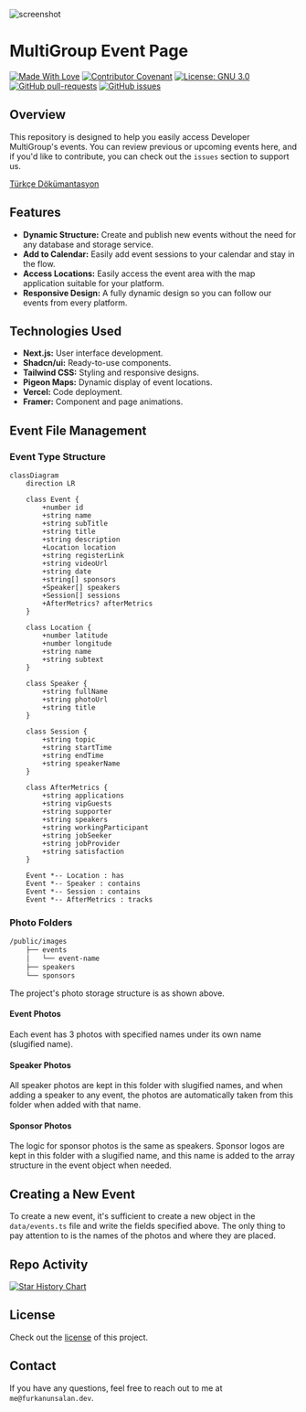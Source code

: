 ![screenshot](public/opengraph-image.webp)

# MultiGroup Event Page

[![Made With Love](https://img.shields.io/badge/Made%20With-Love-orange.svg)](https://github.com/chetanraj/awesome-github-badges) [![Contributor Covenant](https://img.shields.io/badge/Contributor%20Covenant-2.1-4baaaa.svg)](code_of_conduct.md)  [![License: GNU 3.0](https://img.shields.io/badge/License-MIT-orange.svg)](https://opensource.org/licenses/MIT) [![GitHub pull-requests](https://img.shields.io/github/issues-pr/Developer-MultiGroup/multigroup-event-page.svg)](https://GitHub.com/Developer-MultiGroup/multigroup-event-page/pulls/) [![GitHub issues](https://img.shields.io/github/issues/furkanunsalan/TravelMap.svg)](https://GitHub.com/Developer-MultiGroup/multigroup-event-page/issues/)

## Overview

This repository is designed to help you easily access Developer MultiGroup's events. You can review previous or upcoming events here, and if you'd like to contribute, you can check out the `issues` section to support us.

[Türkçe Dökümantasyon](/README.md)

## Features

- **Dynamic Structure:** Create and publish new events without the need for any database and storage service.
- **Add to Calendar:** Easily add event sessions to your calendar and stay in the flow.
- **Access Locations:** Easily access the event area with the map application suitable for your platform.
- **Responsive Design:** A fully dynamic design so you can follow our events from every platform.

## Technologies Used

- **Next.js:** User interface development.
- **Shadcn/ui:** Ready-to-use components.
- **Tailwind CSS:** Styling and responsive designs.
- **Pigeon Maps:** Dynamic display of event locations.
- **Vercel:** Code deployment.
- **Framer:** Component and page animations.

## Event File Management

### Event Type Structure

```mermaid
classDiagram
    direction LR

    class Event {
        +number id
        +string name
        +string subTitle
        +string title
        +string description
        +Location location
        +string registerLink
        +string videoUrl
        +string date
        +string[] sponsors
        +Speaker[] speakers
        +Session[] sessions
        +AfterMetrics? afterMetrics
    }

    class Location {
        +number latitude
        +number longitude
        +string name
        +string subtext
    }

    class Speaker {
        +string fullName
        +string photoUrl
        +string title
    }

    class Session {
        +string topic
        +string startTime
        +string endTime
        +string speakerName
    }

    class AfterMetrics {
        +string applications
        +string vipGuests
        +string supporter
        +string speakers
        +string workingParticipant
        +string jobSeeker
        +string jobProvider
        +string satisfaction
    }

    Event *-- Location : has
    Event *-- Speaker : contains
    Event *-- Session : contains
    Event *-- AfterMetrics : tracks
```

### Photo Folders

```bash
/public/images
    ├── events
    │   └── event-name
    ├── speakers
    └── sponsors
```

The project's photo storage structure is as shown above.

#### Event Photos

Each event has 3 photos with specified names under its own name (slugified name).

#### Speaker Photos

All speaker photos are kept in this folder with slugified names, and when adding a speaker to any event, the photos are automatically taken from this folder when added with that name.

#### Sponsor Photos

The logic for sponsor photos is the same as speakers. Sponsor logos are kept in this folder with a slugified name, and this name is added to the array structure in the event object when needed.

## Creating a New Event

To create a new event, it's sufficient to create a new object in the `data/events.ts` file and write the fields specified above. The only thing to pay attention to is the names of the photos and where they are placed.

## Repo Activity

<!-- ![Alt](https://repobeats.axiom.co/api/embed/94a2829520bc7e0ee83043b228c0db765d31cf5b.svg "Repobeats analytics image") -->

[![Star History Chart](https://api.star-history.com/svg?repos=Developer-MultiGroup/multigroup-event-page&type=Timeline)](https://star-history.com/#fDeveloper-MultiGroup/multigroup-event-page)

## License

Check out the [license](LICENSE) of this project.

## Contact

If you have any questions, feel free to reach out to me at `me@furkanunsalan.dev`.
